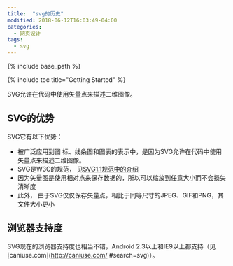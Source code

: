 ```yaml
---
title:  "svg的历史"
modified: 2018-06-12T16:03:49-04:00
categories: 
  - 网页设计
tags:
  - svg
---
```


{% include base_path %}

{% include toc title="Getting Started" %}

SVG允许在代码中使用矢量点来描述二维图像。  

## SVG的优势  

SVG它有以下优势：
- 被广泛应用到图 标、线条图和图表的表示中，是因为SVG允许在代码中使用矢量点来描述二维图像。
- SVG是W3C的规范， 见[SVG1.1规范中的介绍](https://www.w3.org/TR/SVG11/intro.html)  
- 因为矢量图是使用相对点来保存数据的，所以可以缩放到任意大小而不会损失清晰度  
- 此外， 由于SVG仅仅保存矢量点，相比于同等尺寸的JPEG、GIF和PNG，其文件大小更小

##  浏览器支持度

SVG现在的浏览器支持度也相当不错，Android 2.3以上和IE9以上都支持（见[caniuse.com](http://caniuse.com/ #search=svg)）。 

